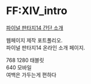 # FF:XIV_intro

[파이널 판타지14 간단 소개](https://seidn.github.io/Portfolio_01/)  
  
웹페이지 제작 포트폴리오.  
파이널 판타지14 온라인 소개 페이지.  
  
768 1280 태블릿  
640 모바일  
여백은 가두는게 편하다  
